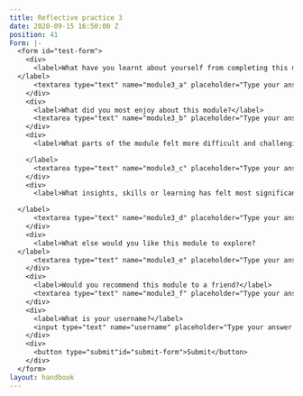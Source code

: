 ```yaml
---
title: Reflective practice 3
date: 2020-09-15 16:50:00 Z
position: 41
Form: |-
  <form id="test-form">
    <div>
      <label>What have you learnt about yourself from completing this module?
  </label>
      <textarea type="text" name="module3_a" placeholder="Type your answer here"/></textarea>
    </div>
    <div>
      <label>What did you most enjoy about this module?</label>
      <textarea type="text" name="module3_b" placeholder="Type your answer here"/></textarea>
    </div>
    <div>
      <label>What parts of the module felt more difficult and challenging to understand or apply?

    </label>
      <textarea type="text" name="module3_c" placeholder="Type your answer here"/></textarea>
    </div>
    <div>
      <label>What insights, skills or learning has felt most significant to you and why? How might you begin to integrate these into your life?

  </label>
      <textarea type="text" name="module3_d" placeholder="Type your answer here"/></textarea>
    </div>
    <div>
      <label>What else would you like this module to explore?
  </label>
      <textarea type="text" name="module3_e" placeholder="Type your answer here"/></textarea>
    </div>
    <div>
      <label>Would you recommend this module to a friend?</label>
      <textarea type="text" name="module3_f" placeholder="Type your answer here"/></textarea>
    </div>
    <div>
      <label>What is your username?</label>
      <input type="text" name="username" placeholder="Type your answer here"/></input>
    </div>
    <div>
      <button type="submit"id="submit-form">Submit</button>
    </div>
  </form>
layout: handbook
---
```


